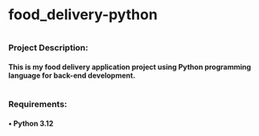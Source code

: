 # food_delivery-python
#                                                                                              
#                                                                                              
#                                                                                              
### Project Description:
#### This is my food delivery application project using Python programming language for back-end development.
#                                                                                              
### Requirements:
#### • Python 3.12

